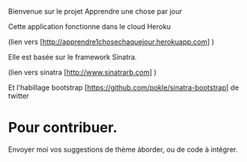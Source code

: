Bienvenue sur le projet Apprendre une chose par jour 

Cette application fonctionne dans le cloud Heroku

(lien vers [http://apprendre1chosechaquejour.herokuapp.com] )

Elle est basée sur le framework Sinatra.

(lien vers sinatra [http://www.sinatrarb.com] )

Et l'habillage bootstrap [https://github.com/pokle/sinatra-bootstrap] de twitter   

# Pour contribuer.
Envoyer moi  vos  suggestions de thème àborder, ou de code à intégrer.
 


